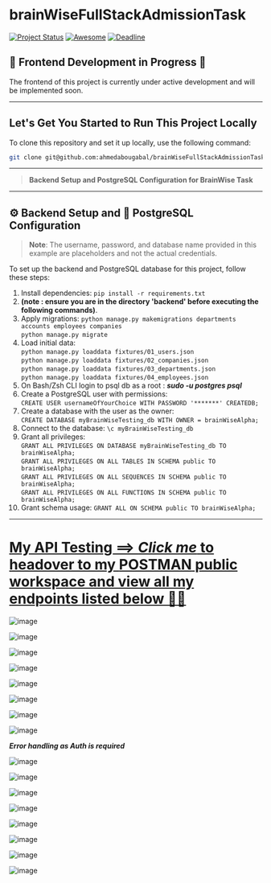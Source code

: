 # brainWiseFullStackAdmissionTask


[![Project Status](https://img.shields.io/badge/status-Under%20Construction-yellow)](https://github.com/yourusername/mernStackMilestoneProject_ITI)  [![Awesome](https://cdn.rawgit.com/sindresorhus/awesome/d7305f38d29fed78fa85652e3a63e154dd8e8829/media/badge.svg)](https://github.com/sindresorhus/awesome)  [![Deadline](https://img.shields.io/badge/deadline-Tomorrow-red)](https://github.com/yourusername/mernStackMilestoneProject_ITI)




## 🚧 Frontend Development in Progress 🚧

The frontend of this project is currently under active development and will be implemented soon.  


---

## Let's Get You Started to Run This Project Locally

To clone this repository and set it up locally, use the following command:

```bash
git clone git@github.com:ahmedabougabal/brainWiseFullStackAdmissionTask.git

```
---

> **Backend Setup and PostgreSQL Configuration for BrainWise Task**

---

## ⚙️ Backend Setup and 🐘 PostgreSQL Configuration

> **Note**: The username, password, and database name provided in this example are placeholders and not the actual credentials.
> 
To set up the backend and PostgreSQL database for this project, follow these steps:

1. Install dependencies: `pip install -r requirements.txt`
2. **__(note : ensure you are in the directory 'backend' before executing the following commands)__**.
3. Apply migrations:
   `python manage.py makemigrations departments accounts employees companies`  
   `python manage.py migrate`  
4. Load initial data:  
   `python manage.py loaddata fixtures/01_users.json`  
   `python manage.py loaddata fixtures/02_companies.json`  
   `python manage.py loaddata fixtures/03_departments.json`  
   `python manage.py loaddata fixtures/04_employees.json`
5. On Bash/Zsh CLI login to psql db as a root : *__sudo -u postgres psql__*
6. Create a PostgreSQL user with permissions:  
   `CREATE USER usernameOfYourChoice WITH PASSWORD '*******' CREATEDB;`  
7. Create a database with the user as the owner:  
   `CREATE DATABASE myBrainWiseTesting_db WITH OWNER = brainWiseAlpha;`  
8. Connect to the database: `\c myBrainWiseTesting_db`  
9. Grant all privileges:  
   `GRANT ALL PRIVILEGES ON DATABASE myBrainWiseTesting_db TO brainWiseAlpha;`  
   `GRANT ALL PRIVILEGES ON ALL TABLES IN SCHEMA public TO brainWiseAlpha;`  
   `GRANT ALL PRIVILEGES ON ALL SEQUENCES IN SCHEMA public TO brainWiseAlpha;`  
   `GRANT ALL PRIVILEGES ON ALL FUNCTIONS IN SCHEMA public TO brainWiseAlpha;`  
10. Grant schema usage: `GRANT ALL ON SCHEMA public TO brainWiseAlpha;`

---

# [My API Testing ==> **_Click me_** to headover to my **POSTMAN** public workspace and view all my endpoints listed below 👨‍💻 ](https://www.postman.com/golden-noobie/brainwise-admission-api-testing-by-ahmed-abou-gabal/collection/gyjljwr/brainwise-admission-api-testing?action=share&creator=38508690)

![image](https://github.com/user-attachments/assets/246fc533-dfef-4283-9ad5-17ed6fa594a2)


![image](https://github.com/user-attachments/assets/4adb1222-a158-4938-88d1-0c423a8fd4c4)


![image](https://github.com/user-attachments/assets/47a65efc-17f9-4fbe-9552-ab6c4106166a)


![image](https://github.com/user-attachments/assets/2c8d79cf-650c-4590-a671-d651c26fb968)


![image](https://github.com/user-attachments/assets/a8ead064-f60d-4cdf-bd1e-d778e4fa90ba)


![image](https://github.com/user-attachments/assets/0184ac91-3ec7-4b46-958b-ecbf1b43d923)


![image](https://github.com/user-attachments/assets/bf62d0de-e582-416d-bbf3-5ec2c16fa9ef)


![image](https://github.com/user-attachments/assets/5d56bbd5-e9e5-4e5b-a661-996a126bb807)

**_Error handling as Auth is required_**

![image](https://github.com/user-attachments/assets/ff1f71be-dce8-45c5-8dcd-67e6d190f32f)

![image](https://github.com/user-attachments/assets/9043e9d6-312f-4f52-9e99-bb25b8ab85f4)


![image](https://github.com/user-attachments/assets/24f72335-cf8b-4485-98d1-f2379a4f089f)


![image](https://github.com/user-attachments/assets/5546ddc3-0af6-443d-87a2-051211fa34b7)


![image](https://github.com/user-attachments/assets/8462e2e3-cf77-4064-959e-10443dcd1948)


![image](https://github.com/user-attachments/assets/ab1dbb6c-d765-4043-8d33-a3d35f694f7e)


![image](https://github.com/user-attachments/assets/f9b96457-d19c-4c5d-bd44-5c2027c50c28)


![image](https://github.com/user-attachments/assets/1077cdf0-152e-4308-977e-7e67cab62196)



